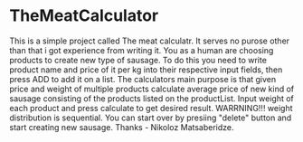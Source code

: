 # TheMeatCalculator
This is a simple project called The meat calculatr. It serves no purose other than that i got experience from writing it. 
You as a human are choosing products to create new type of sausage. To do this you need to write product name and price of it per kg 
into their respective input fields, then press ADD to add it on a list. 
The calculators main purpose is that given price and weight of multiple products calculate average price of new kind of sausage consisting
of the products listed on the productList. Input weight of each product and press calculate to get desired result.
WARRNING!!! weight distribution is sequential.
You can start over by presiing "delete" button and start creating new sausage. 
Thanks - Nikoloz Matsaberidze.
